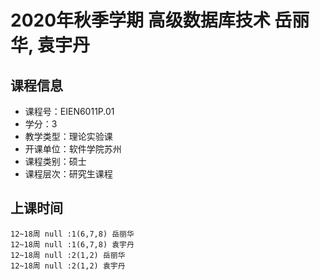 # 2020年秋季学期 高级数据库技术 岳丽华, 袁宇丹






## 课程信息

- 课程号：EIEN6011P.01
- 学分：3
- 教学类型：理论实验课
- 开课单位：软件学院苏州
- 课程类别：硕士
- 课程层次：研究生课程

## 上课时间

```
12~18周 null :1(6,7,8) 岳丽华
12~18周 null :1(6,7,8) 袁宇丹
12~18周 null :2(1,2) 岳丽华
12~18周 null :2(1,2) 袁宇丹
```

